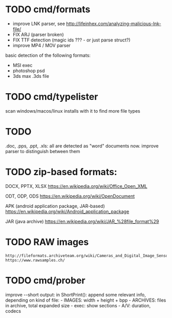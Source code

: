 # TODO cmd/formats

* improve LNK parser, see http://lifeinhex.com/analyzing-malicious-lnk-file/
* FIX  ARJ (parser broken)
* FIX TTF detection (magic ids ??? - or just parse struct?)
* improve MP4 / MOV parser


basic detection of the following formats:
  - MSI exec
  - photoshop psd
  - 3ds max .3ds file




# TODO cmd/typelister

scan windows/macos/linux installs with it to find more file types



# TODO
.doc, .pps, .ppt, .xls: all are detected as "word" documents now.
    improve parser to distinguish between them


# TODO zip-based formats:

DOCX, PPTX, XLSX
    https://en.wikipedia.org/wiki/Office_Open_XML

ODT, ODP, ODS
    https://en.wikipedia.org/wiki/OpenDocument

APK (android application package, JAR-based)
    https://en.wikipedia.org/wiki/Android_application_package

JAR (java archive)
    https://en.wikipedia.org/wiki/JAR_%28file_format%29

# TODO RAW images
    http://fileformats.archiveteam.org/wiki/Cameras_and_Digital_Image_Sensors
    https://www.rawsamples.ch/

# TODO cmd/prober

  improve --short output:
  in ShortPrint():
      append some relevant info, depending on kind of file:
        - IMAGES: width + height + bpp
        - ARCHIVES: files in archive, total expanded size
        - exec: show sections
        - A/V: duration, codecs
